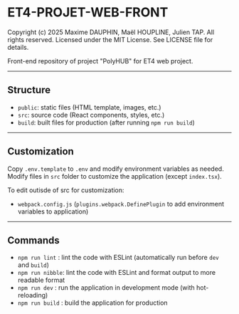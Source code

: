 # ET4-PROJET-WEB-FRONT

Copyright (c) 2025 Maxime DAUPHIN, Maël HOUPLINE, Julien TAP. All rights reserved.
Licensed under the MIT License. See LICENSE file for details.

Front-end repository of project "PolyHUB" for ET4 web project.

---

## Structure
- `public`: static files (HTML template, images, etc.)
- `src`: source code (React components, styles, etc.)
- `build`: built files for production (after running `npm run build`)

---

## Customization

Copy `.env.template` to `.env` and modify environment variables as needed.
Modify files in `src` folder to customize the application (except `index.tsx`).

To edit outisde of src for customization:
- `webpack.config.js` (`plugins.webpack.DefinePlugin` to add environment variables to application)

---

## Commands
- `npm run lint` : lint the code with ESLint (automatically run before `dev` and `build`)
- `npm run nibble`: lint the code with ESLint and format output to more readable format
- `npm run dev` : run the application in development mode (with hot-reloading)
- `npm run build` : build the application for production
